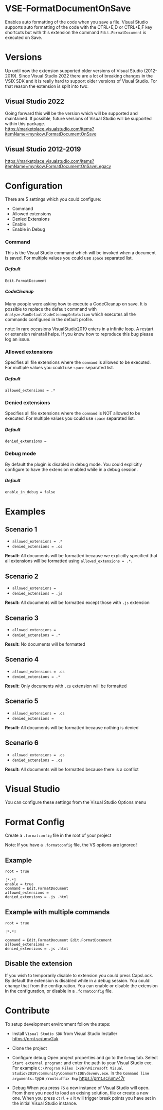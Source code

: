 VSE-FormatDocumentOnSave
========================
Enables auto formatting of the code when you save a file. Visual Studio supports auto formatting of the code with the CTRL+E,D or CTRL+E,F key shortcuts but with this extension the command `Edit.FormatDocument` is executed on Save.

# Versions
Up until now the extension supported older versions of Visual Studio (2012-2019). 
Since Visual Studio 2022 there are a lot of breaking changes in the VSIX SDK and it is really hard to support older versions of Visual Studio. For that reason the extension is split into two:

## Visual Studio 2022
Going forward this will be the version which will be supported and maintained. If possible, future versions of Visual Studio will be supported within this package.  
https://marketplace.visualstudio.com/items?itemName=mynkow.FormatDocumentOnSave

## Visual Studio 2012-2019
https://marketplace.visualstudio.com/items?itemName=mynkow.FormatDocumentOnSaveLegacy

# Configuration
There are 5 settings which you could configure:
* Command
* Allowed extensions
* Denied Extensions
* Enable
* Enable in Debug

### Command
This is the Visual Studio command which will be invoked when a document is saved. For multiple values you could use `space` separated list.
##### Default
`Edit.FormatDocument`
##### CodeCleanup
Many people were asking how to execute a CodeCleanup on save. It is possible to replace the default command with `Analyze.RunDefaultCodeCleanupOnSolution` which executes all the commands configured in the default profile.

note: In rare occasions VisualStudio2019 enters in a infinite loop. A restart or extension reinstall helps. If you know how to reproduce this bug please log an issue.

### Allowed extensions
Specifies all file extensions where the `command` is allowed to be executed. For multiple values you could use `space` separated list.
##### Default
`allowed_extensions = .*`

### Denied extensions
Specifies all file extensions where the `command` is NOT allowed to be executed. For multiple values you could use `space` separated list.
##### Default
`denied_extensions = `

### Debug mode
By default the plugin is disabled in debug mode. You could explicitly configure to have the extension enabled while in a debug session.
##### Default
`enable_in_debug = false`

# Examples
## Scenario 1
- `allowed_extensions = .*`
- `denied_extensions = .cs` 

**Result:** All documents will be formatted because we explicitly specified that all extensions will be formatted using `allowed_extensions = .*`.

## Scenario 2
- `allowed_extensions = `
- `denied_extensions = .js` 

**Result:** All documents will be formatted except those with `.js` extension

## Scenario 3
- `allowed_extensions = `
- `denied_extensions = .*` 

**Result:** No documents will be formatted

## Scenario 4
- `allowed_extensions = .cs`
- `denied_extensions = .*` 

**Result:** Only documents with `.cs` extension will be formatted

## Scenario 5
- `allowed_extensions = .cs`
- `denied_extensions =` 

**Result:** All documents will be formatted because nothing is denied

## Scenario 6
- `allowed_extensions = .cs`
- `denied_extensions = .cs` 

**Result:** All documents will be formatted because there is a conflict 

# Visual Studio
You can configure these settings from the Visual Studio Options menu

# Format Config

Create a `.formatconfig` file in the root of your project 

Note: If you have a `.formatconfig` file, the VS options are ignored!

## Example
```
root = true

[*.*]
enable = true
command = Edit.FormatDocument
allowed_extensions = 
denied_extensions = .js .html
```

## Example with multiple commands
```
root = true

[*.*]

command = Edit.FormatDocument Edit.FormatDocument
allowed_extensions = 
denied_extensions = .js .html
```

## Disable the extension
If you wish to temporarily disable to extension you could press CapsLock.  
By default the extension is disabled while in a debug session. You could change that from the configuration.
You can enable or disable the extension in the configuration, or disable in a `.formatconfig` file.

# Contribute
To setup development environment follow the steps:

* Install `Visual Studio SDK` from Visual Studio Installer
https://prnt.sc/umv2ak

* Clone the project

* Configure debug 
Open project properties and go to the `Debug` tab. Select `Start external program:` and enter the path to your Visual Studio exe. For example `C:\Program Files (x86)\Microsoft Visual Studio\2019\Community\Common7\IDE\devenv.exe`. In the `Command line arguments:` type `/rootsuffix Exp`
https://prnt.sc/umv47r

* Debug
When you press `F5` a new instance of Visual Studio will open. From there you need to load an exising solution, file or create a new one. When you press `ctrl` + `s` it will trigger break points you have set in the initial Visual Studio instance.
